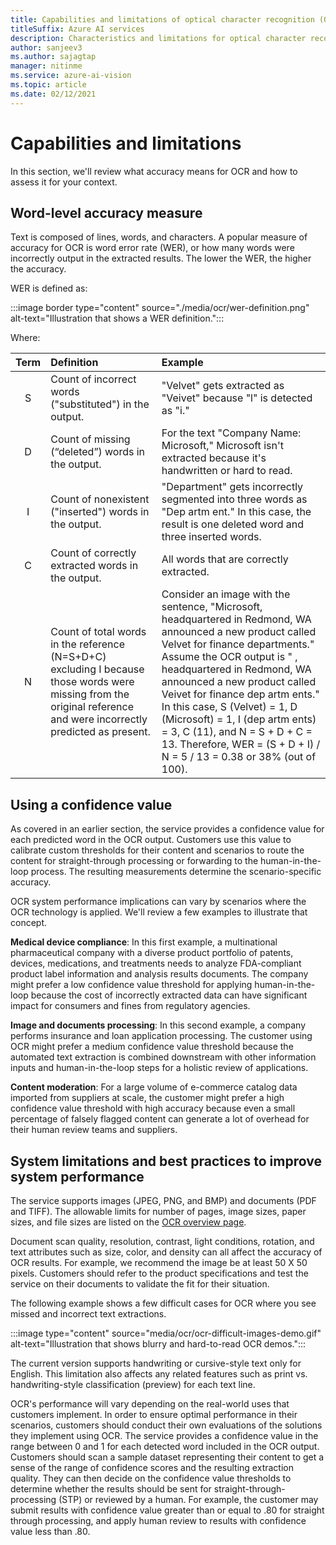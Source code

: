 ```yaml
---
title: Capabilities and limitations of optical character recognition (OCR) - Azure AI Vision
titleSuffix: Azure AI services
description: Characteristics and limitations for optical character recognition (OCR) of images and documents with printed and handwritten text using the Azure AI Vision API.
author: sanjeev3
ms.author: sajagtap
manager: nitinme
ms.service: azure-ai-vision
ms.topic: article
ms.date: 02/12/2021
---
```


# Capabilities and limitations

In this section, we'll review what accuracy means for OCR and how to assess it for your context.

## Word-level accuracy measure

Text is composed of lines, words, and characters. A popular measure of accuracy for OCR is word error rate (WER), or how many words were incorrectly output in the extracted results. The lower the WER, the higher the accuracy.

WER is defined as:

:::image border type="content" source="./media/ocr/wer-definition.png" alt-text="Illustration that shows a WER definition.":::

Where:

|Term| Definition| Example |
|:-----:|:----|:---------------|
|S | Count of incorrect words ("substituted") in the output. | "Velvet" gets extracted as "Veivet" because "l" is detected as "i." |
|D | Count of missing (“deleted”) words in the output. | For the text "Company Name: Microsoft," Microsoft isn't extracted because it's handwritten or hard to read. |
|I | Count of nonexistent ("inserted") words in the output. | "Department" gets incorrectly segmented into three words as "Dep artm ent." In this case, the result is one deleted word and three inserted words. |
|C | Count of correctly extracted words in the output. | All words that are correctly extracted. |
|N | Count of total words in the reference (N=S+D+C) excluding I because those words were missing from the original reference and were incorrectly predicted as present.| Consider an image with the sentence, "Microsoft, headquartered in Redmond, WA announced a new product called Velvet for finance departments." Assume the OCR output is " , headquartered in Redmond, WA announced a new product called Veivet for finance dep artm ents." In this case, S (Velvet) = 1, D (Microsoft) = 1, I (dep artm ents) = 3, C (11), and N = S + D + C = 13. Therefore, WER = (S + D + I) / N = 5 / 13 = 0.38 or 38% (out of 100). |

## Using a confidence value

As covered in an earlier section, the service provides a confidence value for each predicted word in the OCR output. Customers use this value to calibrate custom thresholds for their content and scenarios to route the content for straight-through processing or forwarding to the human-in-the-loop process. The resulting measurements determine the scenario-specific accuracy.

OCR system performance implications can vary by scenarios where the OCR technology is applied. We'll review a few examples to illustrate that concept.

**Medical device compliance**: In this first example, a multinational pharmaceutical company with a diverse product portfolio of patents, devices, medications, and treatments needs to analyze FDA-compliant product label information and analysis results documents. The company might prefer a low confidence value threshold for applying human-in-the-loop because the cost of incorrectly extracted data can have significant impact for consumers and fines from regulatory agencies.

**Image and documents processing**: In this second example, a company performs insurance and loan application processing. The customer using OCR might prefer a medium confidence value threshold because the automated text extraction is combined downstream with other information inputs and human-in-the-loop steps for a holistic review of applications.

**Content moderation**: For a large volume of e-commerce catalog data imported from suppliers at scale, the customer might prefer a high confidence value threshold with high accuracy because even a small percentage of falsely flagged content can generate a lot of overhead for their human review teams and suppliers.

## System limitations and best practices to improve system performance

The service supports images (JPEG, PNG, and BMP) and documents (PDF and TIFF). The allowable limits for number of pages, image sizes, paper sizes, and file sizes are listed on the [OCR overview page](/azure/ai-services/computer-vision/overview-ocr).

Document scan quality, resolution, contrast, light conditions, rotation, and text attributes such as size, color, and density can all affect the accuracy of OCR results. For example, we recommend the image be at least 50 X 50 pixels. Customers should refer to the product specifications and test the service on their documents to validate the fit for their situation.

The following example shows a few difficult cases for OCR where you see missed and incorrect text extractions.

:::image type="content" source="media/ocr/ocr-difficult-images-demo.gif" alt-text="Illustration that shows blurry and hard-to-read OCR demos.":::

The current version supports handwriting or cursive-style text only for English. This limitation also affects any related features such as print vs. handwriting-style classification (preview) for each text line.

OCR's performance will vary depending on the real-world uses that customers implement. In order to ensure optimal performance in their scenarios, customers should conduct their own evaluations of the solutions they implement using OCR. The service provides a confidence value in the range between 0 and 1 for each detected word included in the OCR output. Customers should scan a sample dataset representing their content to get a sense of the range of confidence scores and the resulting extraction quality. They can then decide on the confidence value thresholds to determine whether the results should be sent for straight-through-processing (STP) or reviewed by a human. For example, the customer may submit results with confidence value greater than or equal to .80 for straight through processing, and apply human review to results with confidence value less than .80.

